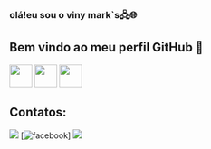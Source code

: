 ### olá!eu sou o viny mark`s🖧🌐
## Bem vindo ao meu perfil GitHub 👋
<img src="https://cdn.jsdelivr.net/gh/devicons/devicon/icons/git/git-original.svg" width="40" height="40"/>
<img src="https://cdn.jsdelivr.net/gh/devicons/devicon/icons/java/java-original.svg" width="40" height="40"/> <img src="https://cdn.jsdelivr.net/gh/devicons/devicon/icons/linux/linux-original.svg" width="40" height="40"/>

## Contatos:

<a href="https://www.linkedin.com/in/vinicius-marques-6b181b75" target="_blank"><img src="https://img.shields.io/badge/-LinkedIn-%230077B5?style=for-the-badge&logo=linkedin&logoColor=white" target="_blank"></a></div>
[![facebook](https://img.shields.io/badge/Facebook-1877F2?style=for-the-badge&logo=facebook&logoColor=white)]
<Img src="https://cdn-images-1.medium.com/v2/resize:fill:1600:480/gravity:fp:0.5:0.4/0*IjwqslkWZDHTMK9Y.gif"/>





